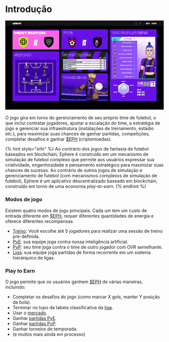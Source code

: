 # Introdução

![Tela central do jogo](<../.gitbook/assets/Ephere-UI Animation Test (1).gif>)

O jogo gira em torno do gerenciamento de seu próprio time de futebol, o que inclui contratar jogadores, ajustar a escalação do time, a estratégia de jogo e gerenciar sua infraestrutura (instalações de treinamento, estádio etc.), para maximizar suas chances de ganhar partidas, competições, completar desafios e ganhar [$EPH](../economia/eph.md) (criptomoedas).

{% hint style="info" %}
Ao contrário dos jogos de fantasia de futebol baseados em blockchain, Ephere é construído em um mecanismo de simulação de futebol complexo que permite aos usuários expressar sua criatividade, engenhosidade e pensamento estratégico para maximizar suas chances de sucesso. Ao contrário de outros jogos de simulação e gerenciamento de futebol (com mecanismos complexos de simulação de futebol), Ephere é um aplicativo descentralizado baseado em blockchain, construído em torno de uma economia _play-to-earn_.
{% endhint %}

### Modos de jogo

Existem quatro modos de jogo principais. Cada um tem um custo de entrada diferente em [$EPH](../economia/eph.md), requer diferentes quantidades de energia e oferece diferentes recompensas.

* [Treino](treinamento.md): Você escolhe até 5 jogadores para realizar uma sessão de treino pré-definida.
* [PvE](partidas-pve.md): sua equipe joga contra nossa inteligência artificial.
* [PvP](partidas-pvp.md): seu time joga contra o time de outro jogador com OVR semelhante.
* [Liga](liga.md): sua equipe joga partidas de forma recorrente em um sistema hierárquico de ligas.

### Play to Earn

O jogo permite que os usuários ganhem [$EPH](../economia/eph.md) de várias maneiras, incluindo:

* Completar os desafios do jogo (como marcar X gols, manter Y posição da bola).
* Terminar no topo da tabela classificativa da [liga](liga.md).
* Usar o [mercado](broken-reference).
* Ganhar [partidas PvE](partidas-pve.md).
* Ganhar [partidas PvP](partidas-pvp.md).
* Ganhar torneios de temporada.
* (e muitos mais ainda em processo)

